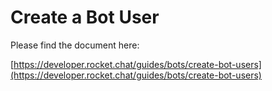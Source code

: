 # Create a Bot User

Please find the document here: 

[https://developer.rocket.chat/guides/bots/create-bot-users](https://developer.rocket.chat/guides/bots/create-bot-users)

